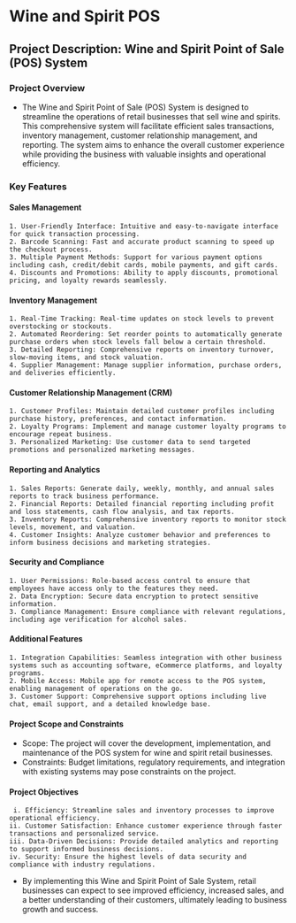# Wine and Spirit POS
## Project Description: Wine and Spirit Point of Sale (POS) System
### Project Overview
   - The Wine and Spirit Point of Sale (POS) System is designed to streamline the operations of retail businesses that sell wine and spirits. This comprehensive system will facilitate efficient sales transactions, inventory management, customer relationship management, and reporting. The system aims to enhance the overall customer experience while providing the business with valuable insights and operational efficiency.

### Key Features
#### Sales Management
    1. User-Friendly Interface: Intuitive and easy-to-navigate interface for quick transaction processing.
    2. Barcode Scanning: Fast and accurate product scanning to speed up the checkout process.
    3. Multiple Payment Methods: Support for various payment options including cash, credit/debit cards, mobile payments, and gift cards.
    4. Discounts and Promotions: Ability to apply discounts, promotional pricing, and loyalty rewards seamlessly.
#### Inventory Management
    1. Real-Time Tracking: Real-time updates on stock levels to prevent overstocking or stockouts.
    2. Automated Reordering: Set reorder points to automatically generate purchase orders when stock levels fall below a certain threshold.
    3. Detailed Reporting: Comprehensive reports on inventory turnover, slow-moving items, and stock valuation.
    4. Supplier Management: Manage supplier information, purchase orders, and deliveries efficiently.
#### Customer Relationship Management (CRM)
    1. Customer Profiles: Maintain detailed customer profiles including purchase history, preferences, and contact information.
    2. Loyalty Programs: Implement and manage customer loyalty programs to encourage repeat business.
    3. Personalized Marketing: Use customer data to send targeted promotions and personalized marketing messages.
#### Reporting and Analytics
    1. Sales Reports: Generate daily, weekly, monthly, and annual sales reports to track business performance.
    2. Financial Reports: Detailed financial reporting including profit and loss statements, cash flow analysis, and tax reports.
    3. Inventory Reports: Comprehensive inventory reports to monitor stock levels, movement, and valuation.
    4. Customer Insights: Analyze customer behavior and preferences to inform business decisions and marketing strategies.
#### Security and Compliance
    1. User Permissions: Role-based access control to ensure that employees have access only to the features they need.
    2. Data Encryption: Secure data encryption to protect sensitive information.
    3. Compliance Management: Ensure compliance with relevant regulations, including age verification for alcohol sales.
#### Additional Features
    1. Integration Capabilities: Seamless integration with other business systems such as accounting software, eCommerce platforms, and loyalty programs.
    2. Mobile Access: Mobile app for remote access to the POS system, enabling management of operations on the go.
    3. Customer Support: Comprehensive support options including live chat, email support, and a detailed knowledge base.
#### Project Scope and Constraints
- Scope: The project will cover the development, implementation, and maintenance of the POS system for wine and spirit retail businesses.
- Constraints: Budget limitations, regulatory requirements, and integration with existing systems may pose constraints on the project.
#### Project Objectives
     i. Efficiency: Streamline sales and inventory processes to improve operational efficiency.
    ii. Customer Satisfaction: Enhance customer experience through faster transactions and personalized service.
    iii. Data-Driven Decisions: Provide detailed analytics and reporting to support informed business decisions.
    iv. Security: Ensure the highest levels of data security and compliance with industry regulations.
- By implementing this Wine and Spirit Point of Sale System, retail businesses can expect to see improved efficiency, increased sales, and a better understanding of their customers, ultimately leading to business growth and success.
